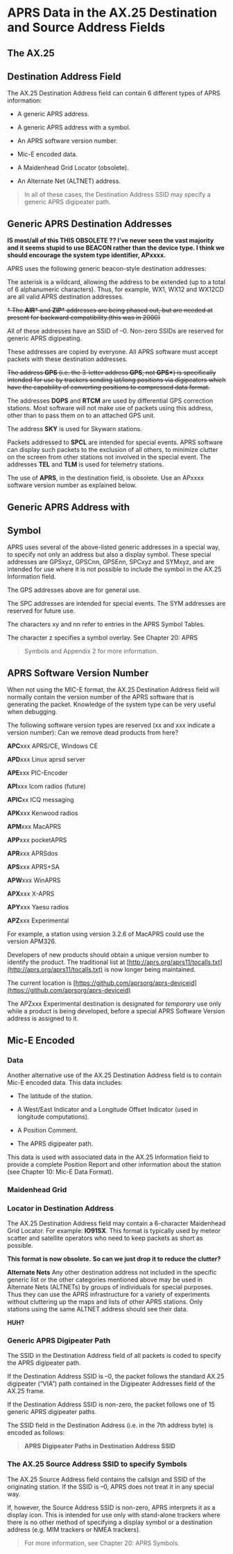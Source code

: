# APRS Data in the AX.25 Destination and Source Address Fields

## The AX.25

## Destination Address Field

The AX.25 Destination Address field can contain 6 different types of APRS information:

- A generic APRS address.

- A generic APRS address with a symbol.

- An APRS software version number.

- Mic-E encoded data.

- A Maidenhead Grid Locator (obsolete).

- An Alternate Net (ALTNET) address.

> In all of these cases, the Destination Address SSID may specify a generic APRS digipeater path.

## Generic APRS Destination Addresses

**IS most/all of this THIS OBSOLETE ?? I’ve never seen the vast majority and it seems stupid to use BEACON rather than the device type. I think we should encourage the system type identifier, APxxxx.**

APRS uses the following generic beacon-style destination addresses:

The asterisk is a wildcard, allowing the address to be extended (up to a total of 6 alphanumeric characters). Thus, for example, WX1, WX12 and WX12CD are all valid APRS destination addresses.

<s>† The **AIR**\* and **ZIP**\* addresses are being phased out, but are needed at present for backward compatibility.(this was in 2000)</s>

All of these addresses have an SSID of –0. Non-zero SSIDs are reserved for generic APRS digipeating.

These addresses are copied by everyone. All APRS software must accept packets with these destination addresses.

<s>The address **GPS** (i.e. the 3-letter address **GPS**, not **GPS\***) is specifically intended for use by trackers sending lat/long positions via digipeaters which have the capability of converting positions to compressed data format.</s>

The addresses **DGPS** and **RTCM** are used by differential GPS correction stations. Most software will not make use of packets using this address, other than to pass them on to an attached GPS unit.

The address **SKY** is used for Skywarn stations.

Packets addressed to **SPCL** are intended for special events. APRS software can display such packets to the exclusion of all others, to minimize clutter on the screen from other stations not involved in the special event. The addresses **TEL** and **TLM** is used for telemetry stations.

The use of **APRS**, in the destination field, is obsolete. Use an <span class="mark">AP</span>xxxx software version number as explained below.

## Generic APRS Address with

## Symbol

APRS uses several of the above-listed generic addresses in a special way, to specify not only an address but also a display symbol. These special addresses are GPSxyz, GPSCnn, GPSEnn, SPCxyz and SYMxyz, and are intended for use where it is not possible to include the symbol in the AX.25 Information field.

The GPS addresses above are for general use.

The SPC addresses are intended for special events. The SYM addresses are reserved for future use.

The characters xy and nn refer to entries in the APRS Symbol Tables.

The character z specifies a symbol overlay. See Chapter 20: APRS

> Symbols and Appendix 2 for more information.

## APRS Software Version Number

When not using the MIC-E format, the AX.25 Destination Address field will normally contain the version number of the APRS software that is generating the packet. Knowledge of the system type can be very useful when debugging.

The following software version types are reserved (xx and xxx indicate a version number): Can we remove dead products from here?

**APC**xxx APRS/CE, Windows CE

**APD**xxx Linux aprsd server

**APE**xxx PIC-Encoder

**API**xxx Icom radios (future)

**APIC**xx ICQ messaging

**APK**xxx Kenwood radios

**APM**xxx MacAPRS

**APP**xxx pocketAPRS

**APR**xxx APRSdos

**APS**xxx APRS+SA

**APW**xxx WinAPRS

**APX**xxx X-APRS

**APY**xxx Yaesu radios

**APZ**xxx Experimental

For example, a station using version 3.2.6 of MacAPRS could use the version APM326.

Developers of new products should obtain a unique version number to identify the product. The traditional list at [http://aprs.org/aprs11/tocalls.txt](http://aprs.org/aprs11/tocalls.txt) is now longer being maintained.

The current location is [https://github.com/aprsorg/aprs-deviceid](https://github.com/aprsorg/aprs-deviceid)

The APZxxx Experimental destination is designated for _temporary_ use only while a product is being developed, before a special APRS Software Version address is assigned to it.

## Mic-E Encoded

### Data

Another alternative use of the AX.25 Destination Address field is to contain Mic-E encoded data. This data includes:

- The latitude of the station.

- A West/East Indicator and a Longitude Offset Indicator (used in longitude computations).

- A Position Comment.

- The APRS digipeater path.

This data is used with associated data in the AX.25 Information field to provide a complete Position Report and other information about the station (see Chapter 10: Mic-E Data Format).

### Maidenhead Grid

### Locator in Destination Address

The AX.25 Destination Address field may contain a 6-character Maidenhead Grid Locator. For example: **IO91SX**. This format is typically used by meteor scatter and satellite operators who need to keep packets as short as possible.

**This format is now obsolete.**
**So can we just drop it to reduce the clutter?**

**Alternate Nets** Any other destination address not included in the specific generic list or the other categories mentioned above may be used in Alternate Nets (ALTNETs) by groups of individuals for special purposes. Thus they can use the APRS infrastructure for a variety of experiments without cluttering up the maps and lists of other APRS stations. Only stations using the same ALTNET address should see their data.

**HUH?**

### Generic APRS Digipeater Path

The SSID in the Destination Address field of all packets is coded to specify the APRS digipeater path.

If the Destination Address SSID is –0, the packet follows the standard AX.25 digipeater (“VIA”) path contained in the Digipeater Addresses field of the AX.25 frame.

If the Destination Address SSID is non-zero, the packet follows one of 15 generic APRS digipeater paths.

The SSID field in the Destination Address (i.e. in the 7th address byte) is encoded as follows:

> **APRS Digipeater Paths in Destination Address SSID**

### The AX.25 Source Address SSID to specify Symbols

The AX.25 Source Address field contains the callsign and SSID of the originating station. If the SSID is –0, APRS does not treat it in any special way.

If, however, the Source Address SSID is non-zero, APRS interprets it as a display icon. This is intended for use only with stand-alone trackers where there is no other method of specifying a display symbol or a destination address (e.g. MIM trackers or NMEA trackers).

> For more information, see Chapter 20: APRS Symbols.
